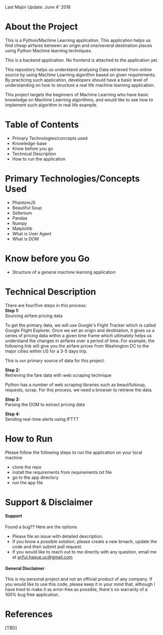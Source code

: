 Last Major Update: June 4' 2018 



About the Project
===
This is a Python/Machine Learning application. This application helps us find cheap airfares between an origin and one/several destination places using Python Machine learning techniques.

This is a backend application. No frontend is attached to the application yet. 

This repository helps us understand analysing Data retrieved from online source by using Machine Learning algorithm based on given requirements. By practicing such application, developers should have a basic level of understanding on how to structure a real life machine learning application. 

This project targets the beginners of Machine Learning who have basic knowledge on Machine Learning algorithms, and would like to see how to implement such algorithm in real life example. 




Table of Contents
===
 - Primary Technologies/concepts used
 - Knowledge-base
 - Know before you go
 - Technical Description
 - How to run the application



Primary Technologies/Concepts Used
=========
  - PhantomJS
  - Beautiful Soup
  - Sellenium
  - Pandas
  - Numpy
  - Matplotlib
  - What is User Agent
  - What is DOM
  

Know before you Go
======
 - Structure of a general machine learning application


Technical Description
===
There are four/five steps in this process:
<br />
**Step 1:**
<br>Sourcing airfare pricing data

To get the primary data, we will use Google's Flight Tracker which is called Google Flight Explorer. Once we set an origin and destination, it gives us a series of pricing data within a given time frame which ultimately helps us understand the changes in airfares over a period of time. For example, the following link will give you the airfare prices from Washington DC to the major cities within US for a 3-5 days trip. 
<!--
https://www.google.com/flights/explore/#explore;f=IAD,DCA,BWI;t=r-United+States-0x54eab584e432360b%253A0x1c3bb99243deb742;li=3;lx=5;d=2018-04-30
-->
This is our primary source of data for this project.


**Step 2:**
<br>Retrieving the fare data with web scraping technique

Python has a number of web scraping libraries such as beautifulsoup, requests, scrap. For this process, we need a browser to retrieve the data. 

**Step 3:** 
<br>Parsing the DOM to extract pricing data


**Step 4:**
<br>Sending real-time alerts using IFTTT



How to Run
===
Please follow the following steps to run the application on your local machine
  - clone the repo
  - install the requirements from requirements.txt file
  - go to the app directory
  - run the app file

  

Support & Disclaimer
===
#### Support
Found a bug?? Here are the options
  - Please file an issue with detailed description.
  - If you know a possible solution, please create a new brnach, update the code and then submit pull request.
  - If you would  like to reach out to me directly with any question, email me at ariful.haque.uc@gmail.com

#### General Disclaimer
This is my personal project and not an official product of any company. If you would like to use this code, please keep it in your mind that, although I have tried to make it as error-free as possible, there's no warranty of a 100% bug free application. 




References
===
[TBD]
